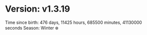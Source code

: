 # Version: v1.3.19
Time since birth: 476 days, 11425 hours, 685500 minutes, 41130000 seconds
Season: Winter ❄️
